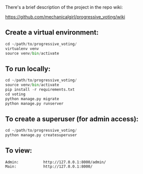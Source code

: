 There's a brief description of the project in the repo wiki:

https://github.com/mechanicalgirl/progressive_voting/wiki


Create a virtual environment:
-----------------------------

```python
cd ~/path/to/progressive_voting/
virtualenv venv
source venv/bin/activate
```

To run locally:
---------------

```python
cd ~/path/to/progressive_voting/
source venv/bin/activate
pip install -r requirements.txt
cd voting
python manage.py migrate
python manage.py runserver
```

To create a superuser (for admin access):
-----------------------------------------

```python
cd ~/path/to/progressive_voting/
python manage.py createsuperuser
```

To view:
------------------

    Admin:           http://127.0.0.1:8000/admin/
    Main:            http://127.0.0.1:8000/
